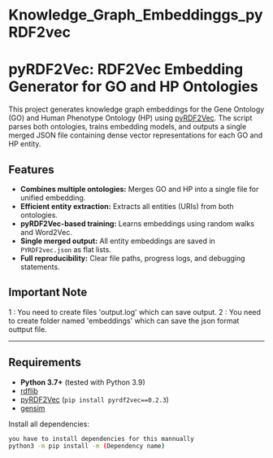 # Knowledge_Graph_Embeddinggs_pyRDF2vec
# pyRDF2Vec: RDF2Vec Embedding Generator for GO and HP Ontologies

This project generates knowledge graph embeddings for the Gene Ontology (GO) and Human Phenotype Ontology (HP) using [pyRDF2Vec](https://github.com/IBCNServices/pyRDF2Vec). The script parses both ontologies, trains embedding models, and outputs a single merged JSON file containing dense vector representations for each GO and HP entity.

## Features

- **Combines multiple ontologies:** Merges GO and HP into a single file for unified embedding.
- **Efficient entity extraction:** Extracts all entities (URIs) from both ontologies.
- **pyRDF2Vec-based training:** Learns embeddings using random walks and Word2Vec.
- **Single merged output:** All entity embeddings are saved in `PYRDF2vec.json` as flat lists.
- **Full reproducibility:** Clear file paths, progress logs, and debugging statements.

## Important Note
1 : You need to create files 'output.log' which can save output.
2 : You need to create folder named 'embeddings' which can save the json format outtput file.
  

---
## Requirements

- **Python 3.7+** (tested with Python 3.9)
- [rdflib](https://pypi.org/project/rdflib/)
- [pyRDF2Vec](https://github.com/IBCNServices/pyRDF2Vec) (`pip install pyrdf2vec==0.2.3`)
- [gensim](https://pypi.org/project/gensim/)

Install all dependencies:

```bash
you have to install dependencies for this mannually
python3 -m pip install -m (Dependency name)
